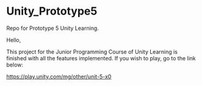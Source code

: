 # Unity_Prototype5
Repo for Prototype 5 Unity Learning.

Hello,

This project for the Junior Programming Course of Unity Learning is finished with all the features implemented. If you wish to play, go to the link below:

https://play.unity.com/mg/other/unit-5-x0
